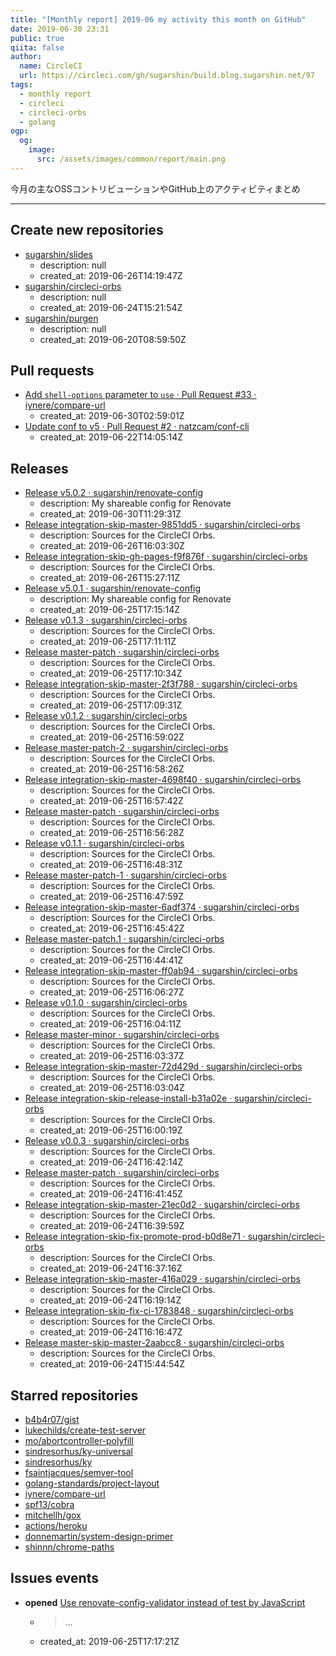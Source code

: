 ```yaml
---
title: "[Monthly report] 2019-06 my activity this month on GitHub"
date: 2019-06-30 23:31
public: true
qiita: false
author:
  name: CircleCI
  url: https://circleci.com/gh/sugarshin/build.blog.sugarshin.net/97
tags:
  - monthly report
  - circleci
  - circleci-orbs
  - golang
ogp:
  og:
    image:
      src: /assets/images/common/report/main.png
---
```


今月の主なOSSコントリビューションやGitHub上のアクティビティまとめ

***

## Create new repositories

- [sugarshin/slides](https://github.com/sugarshin/slides)
  - description: null
  - created_at: 2019-06-26T14:19:47Z
- [sugarshin/circleci-orbs](https://github.com/sugarshin/circleci-orbs)
  - description: null
  - created_at: 2019-06-24T15:21:54Z
- [sugarshin/purgen](https://github.com/sugarshin/purgen)
  - description: null
  - created_at: 2019-06-20T08:59:50Z

## Pull requests

- [Add `shell-options` parameter to `use` · Pull Request #33 · iynere/compare-url](https://github.com/iynere/compare-url/pull/33)
  - created_at: 2019-06-30T02:59:01Z
- [Update conf to v5 · Pull Request #2 · natzcam/conf-cli](https://github.com/natzcam/conf-cli/pull/2)
  - created_at: 2019-06-22T14:05:14Z

## Releases

- [Release v5.0.2 · sugarshin/renovate-config](https://github.com/sugarshin/renovate-config/releases/tag/v5.0.2)
  - description: My shareable config for Renovate
  - created_at: 2019-06-30T11:29:31Z
- [Release integration-skip-master-9851dd5 · sugarshin/circleci-orbs](https://github.com/sugarshin/circleci-orbs/releases/tag/integration-skip-master-9851dd5)
  - description: Sources for the CircleCI Orbs.
  - created_at: 2019-06-26T16:03:30Z
- [Release integration-skip-gh-pages-f9f876f · sugarshin/circleci-orbs](https://github.com/sugarshin/circleci-orbs/releases/tag/integration-skip-gh-pages-f9f876f)
  - description: Sources for the CircleCI Orbs.
  - created_at: 2019-06-26T15:27:11Z
- [Release v5.0.1 · sugarshin/renovate-config](https://github.com/sugarshin/renovate-config/releases/tag/v5.0.1)
  - description: My shareable config for Renovate
  - created_at: 2019-06-25T17:15:14Z
- [Release v0.1.3 · sugarshin/circleci-orbs](https://github.com/sugarshin/circleci-orbs/releases/tag/v0.1.3)
  - description: Sources for the CircleCI Orbs.
  - created_at: 2019-06-25T17:11:11Z
- [Release master-patch · sugarshin/circleci-orbs](https://github.com/sugarshin/circleci-orbs/releases/tag/master-patch)
  - description: Sources for the CircleCI Orbs.
  - created_at: 2019-06-25T17:10:34Z
- [Release integration-skip-master-2f3f788 · sugarshin/circleci-orbs](https://github.com/sugarshin/circleci-orbs/releases/tag/integration-skip-master-2f3f788)
  - description: Sources for the CircleCI Orbs.
  - created_at: 2019-06-25T17:09:31Z
- [Release v0.1.2 · sugarshin/circleci-orbs](https://github.com/sugarshin/circleci-orbs/releases/tag/v0.1.2)
  - description: Sources for the CircleCI Orbs.
  - created_at: 2019-06-25T16:59:02Z
- [Release master-patch-2 · sugarshin/circleci-orbs](https://github.com/sugarshin/circleci-orbs/releases/tag/master-patch-2)
  - description: Sources for the CircleCI Orbs.
  - created_at: 2019-06-25T16:58:26Z
- [Release integration-skip-master-4698f40 · sugarshin/circleci-orbs](https://github.com/sugarshin/circleci-orbs/releases/tag/integration-skip-master-4698f40)
  - description: Sources for the CircleCI Orbs.
  - created_at: 2019-06-25T16:57:42Z
- [Release master-patch · sugarshin/circleci-orbs](https://github.com/sugarshin/circleci-orbs/releases/tag/master-patch)
  - description: Sources for the CircleCI Orbs.
  - created_at: 2019-06-25T16:56:28Z
- [Release v0.1.1 · sugarshin/circleci-orbs](https://github.com/sugarshin/circleci-orbs/releases/tag/v0.1.1)
  - description: Sources for the CircleCI Orbs.
  - created_at: 2019-06-25T16:48:31Z
- [Release master-patch-1 · sugarshin/circleci-orbs](https://github.com/sugarshin/circleci-orbs/releases/tag/master-patch-1)
  - description: Sources for the CircleCI Orbs.
  - created_at: 2019-06-25T16:47:59Z
- [Release integration-skip-master-6adf374 · sugarshin/circleci-orbs](https://github.com/sugarshin/circleci-orbs/releases/tag/integration-skip-master-6adf374)
  - description: Sources for the CircleCI Orbs.
  - created_at: 2019-06-25T16:45:42Z
- [Release master-patch.1 · sugarshin/circleci-orbs](https://github.com/sugarshin/circleci-orbs/releases/tag/master-patch.1)
  - description: Sources for the CircleCI Orbs.
  - created_at: 2019-06-25T16:44:41Z
- [Release integration-skip-master-ff0ab94 · sugarshin/circleci-orbs](https://github.com/sugarshin/circleci-orbs/releases/tag/integration-skip-master-ff0ab94)
  - description: Sources for the CircleCI Orbs.
  - created_at: 2019-06-25T16:06:27Z
- [Release v0.1.0 · sugarshin/circleci-orbs](https://github.com/sugarshin/circleci-orbs/releases/tag/v0.1.0)
  - description: Sources for the CircleCI Orbs.
  - created_at: 2019-06-25T16:04:11Z
- [Release master-minor · sugarshin/circleci-orbs](https://github.com/sugarshin/circleci-orbs/releases/tag/master-minor)
  - description: Sources for the CircleCI Orbs.
  - created_at: 2019-06-25T16:03:37Z
- [Release integration-skip-master-72d429d · sugarshin/circleci-orbs](https://github.com/sugarshin/circleci-orbs/releases/tag/integration-skip-master-72d429d)
  - description: Sources for the CircleCI Orbs.
  - created_at: 2019-06-25T16:03:04Z
- [Release integration-skip-release-install-b31a02e · sugarshin/circleci-orbs](https://github.com/sugarshin/circleci-orbs/releases/tag/integration-skip-release-install-b31a02e)
  - description: Sources for the CircleCI Orbs.
  - created_at: 2019-06-25T16:00:19Z
- [Release v0.0.3 · sugarshin/circleci-orbs](https://github.com/sugarshin/circleci-orbs/releases/tag/v0.0.3)
  - description: Sources for the CircleCI Orbs.
  - created_at: 2019-06-24T16:42:14Z
- [Release master-patch · sugarshin/circleci-orbs](https://github.com/sugarshin/circleci-orbs/releases/tag/master-patch)
  - description: Sources for the CircleCI Orbs.
  - created_at: 2019-06-24T16:41:45Z
- [Release integration-skip-master-21ec0d2 · sugarshin/circleci-orbs](https://github.com/sugarshin/circleci-orbs/releases/tag/integration-skip-master-21ec0d2)
  - description: Sources for the CircleCI Orbs.
  - created_at: 2019-06-24T16:39:59Z
- [Release integration-skip-fix-promote-prod-b0d8e71 · sugarshin/circleci-orbs](https://github.com/sugarshin/circleci-orbs/releases/tag/integration-skip-fix-promote-prod-b0d8e71)
  - description: Sources for the CircleCI Orbs.
  - created_at: 2019-06-24T16:37:16Z
- [Release integration-skip-master-416a029 · sugarshin/circleci-orbs](https://github.com/sugarshin/circleci-orbs/releases/tag/integration-skip-master-416a029)
  - description: Sources for the CircleCI Orbs.
  - created_at: 2019-06-24T16:19:14Z
- [Release integration-skip-fix-ci-1783848 · sugarshin/circleci-orbs](https://github.com/sugarshin/circleci-orbs/releases/tag/integration-skip-fix-ci-1783848)
  - description: Sources for the CircleCI Orbs.
  - created_at: 2019-06-24T16:16:47Z
- [Release master-skip-master-2aabcc8 · sugarshin/circleci-orbs](https://github.com/sugarshin/circleci-orbs/releases/tag/master-skip-master-2aabcc8)
  - description: Sources for the CircleCI Orbs.
  - created_at: 2019-06-24T15:44:54Z

## Starred repositories

- [b4b4r07/gist](https://github.com/b4b4r07/gist)
- [lukechilds/create-test-server](https://github.com/lukechilds/create-test-server)
- [mo/abortcontroller-polyfill](https://github.com/mo/abortcontroller-polyfill)
- [sindresorhus/ky-universal](https://github.com/sindresorhus/ky-universal)
- [sindresorhus/ky](https://github.com/sindresorhus/ky)
- [fsaintjacques/semver-tool](https://github.com/fsaintjacques/semver-tool)
- [golang-standards/project-layout](https://github.com/golang-standards/project-layout)
- [iynere/compare-url](https://github.com/iynere/compare-url)
- [spf13/cobra](https://github.com/spf13/cobra)
- [mitchellh/gox](https://github.com/mitchellh/gox)
- [actions/heroku](https://github.com/actions/heroku)
- [donnemartin/system-design-primer](https://github.com/donnemartin/system-design-primer)
- [shinnn/chrome-paths](https://github.com/shinnn/chrome-paths)

## Issues events

- **opened** [Use renovate-config-validator instead of test by JavaScript](https://github.com/sugarshin/renovate-config/issues/123)
  - > ...
  - created_at: 2019-06-25T17:17:21Z
